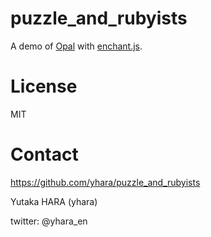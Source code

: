puzzle_and_rubyists
===================

A demo of [Opal](http://opalrb.org/) with [enchant.js](http://enchantjs.com/). 

License
=======

MIT

Contact
=======

https://github.com/yhara/puzzle_and_rubyists

Yutaka HARA (yhara)

twitter: @yhara_en
